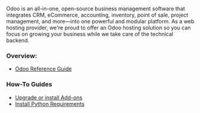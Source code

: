 Odoo is an all-in-one, open-source business management software that integrates CRM, eCommerce, accounting, inventory, point of sale, project management, and more—into one powerful and modular platform. As a web hosting provider, we're proud to offer an Odoo hosting solution so you can focus on growing your business while we take care of the technical backend.

### Overview:

* [Odoo Reference Guide](referenceguide.md)

### How-To Guides

* [Upgrade or install Add-ons](addons.md)
* [Install Python Requirements](pythonrequirements.md)